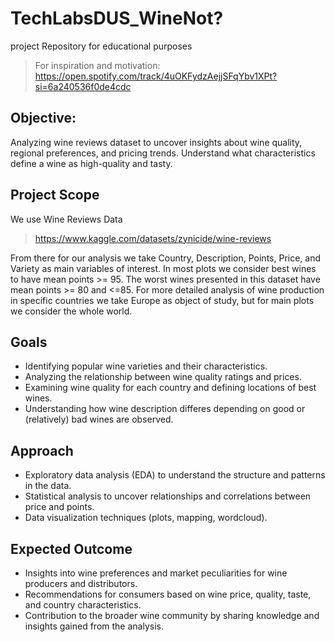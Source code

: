 # TechLabsDUS_WineNot?
project Repository for educational purposes
> For inspiration and motivation: https://open.spotify.com/track/4uOKFydzAejjSFqYbv1XPt?si=6a240536f0de4cdc

## Objective:
Analyzing wine reviews dataset to uncover insights about wine quality, regional preferences, and pricing trends. Understand what characteristics define a wine as high-quality and tasty.

## Project Scope
We use Wine Reviews Data 
> https://www.kaggle.com/datasets/zynicide/wine-reviews

From there for our analysis we take Country, Description, Points, Price, and Variety as main variables of interest.
In most plots we consider best wines to have mean points >= 95.
The worst wines presented in this dataset have mean points >= 80 and <=85.
For more detailed analysis of wine production in specific countries we take Europe as object of study, but for main plots we consider the whole world.

## Goals
- Identifying popular wine varieties and their characteristics.
- Analyzing the relationship between wine quality ratings and prices.
- Examining wine quality for each country and defining locations of best wines.
- Understanding how wine description differes depending on good or (relatively) bad wines are observed.

## Approach
- Exploratory data analysis (EDA) to understand the structure and patterns in the data.
- Statistical analysis to uncover relationships and correlations between price and points.
- Data visualization techniques (plots, mapping, wordcloud).

## Expected Outcome
- Insights into wine preferences and market peculiarities for wine producers and distributors.
- Recommendations for consumers based on wine price, quality, taste, and country characteristics.
- Contribution to the broader wine community by sharing knowledge and insights gained from the analysis.


